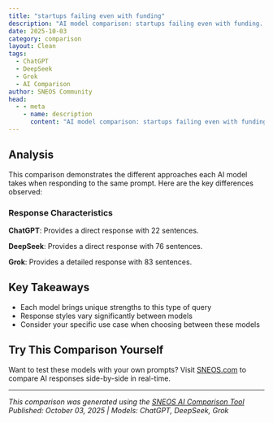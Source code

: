 ```yaml
---
title: "startups failing even with funding"
description: "AI model comparison: startups failing even with funding..."
date: 2025-10-03
category: comparison
layout: Clean
tags:
  - ChatGPT
  - DeepSeek
  - Grok
  - AI Comparison
author: SNEOS Community
head:
  - - meta
    - name: description
      content: "AI model comparison: startups failing even with funding..."
---
```


<ChatComparison
  title="startups failing even with funding"
  prompt="startups failing even with funding"
  :responses='{"ChatGPT": "Startups can fail even with funding due to a variety of reasons. Here are some common factors:\n\n1. **Poor Market Fit**: The product or service does not solve a significant problem or there isn\u2019t enough customer demand.\n2. **Mismanagement**: Ineffective leadership, poor decision-making, or lack of experience can derail a startup.\n3. **Burn Rate Too High**: Spending money too quickly without achieving key milestones leads to running out of cash.\n4. **Product Issues**: Building a product that is not user-friendly, buggy, or fails to meet customer expectations.\n5. **Competition**: Underestimating competitors or market dynamics can lead to losing market share.\n6. **Scaling Prematurely**: Growing too fast without a solid foundation, leading to operational inefficiencies.\n7. **Lack of Clear Revenue Model**: Not having a sustainable business model or clear path to profitability.\n8. **Ignoring Customer Feedback**: Failing to adapt based on customer needs and market feedback.\n9. **Team Problems**: Conflict among founders or team members, or inability to attract and retain talent.\n10. **External Factors**: Economic downturns, regulatory changes, or other external disruptions.\n\nEven with funding, success requires a strong product, good management, understanding of the market, and operational execution.", "DeepSeek": "Of course. This is a critical and often misunderstood aspect of the startup world. The narrative that funding equals success is a myth. In reality, funding is just rocket fuel; it doesn\u0027t guarantee you\u0027re pointed in the right direction, and it can make a small explosion into a massive one.\n\nHere\u2019s a deep dive into why startups fail even after securing funding, broken down into key categories.\n\n### The Core Problem: Funding Masks Flaws \u0026 Changes the Game\n\nBefore a startup gets funding, the constraints (no money) force a certain discipline: frugality, focus on revenue, and direct customer validation. **Funding removes these constraints and replaces them with a new, often more dangerous, set of pressures:** the pressure to spend, the pressure to grow at all costs, and the pressure to meet investor expectations.\n\n---\n\n### Key Reasons for Failure Post-Funding\n\n#### 1. Product-Market Fit (PMF) Issues\nThis is the #1 killer. Funding often arrives *before* true PMF is achieved, based on a promising idea and a talented team.\n* **Building Something Nobody Wants:** The team spends the money building features based on their own assumptions rather than relentless customer feedback.\n* \u0022**If We Build It, They Will Come**\u0022 Fallacy: Without a clear, scalable, and cost-effective acquisition strategy, a great product goes unnoticed.\n* **Pivoting Too Late or Too Often:** Failure to read the market signals and adjust the product accordingly, or panicking and changing direction constantly without validation.\n\n#### 2. Burn Rate \u0026 Runway Mismanagement\nThis is the direct consequence of misusing the funding.\n* **Hiring Too Fast:** The most common cash burn. Startups hire for roles they *think* they\u0027ll need, bloating the team before there\u0027s proven, scalable work for them (especially in sales and marketing).\n* **Overspending on Non-Essentials:** Fancy offices, high-end software subscriptions, excessive travel, and lavish perks. This drains the runway with no return on investment.\n* **The \u0022Blitzscaling\u0022 Trap:** The deliberate decision to prioritize speed over efficiency to capture a market. This is a high-risk, high-reward strategy, and if the market isn\u0027t ready or the model is flawed, it leads to a spectacular crash.\n\n#### 3. Poor Leadership \u0026 Team Dynamics\nMoney amplifies existing team problems.\n* **Founder Conflict:** Disagreements over strategy, equity, or roles intensify under the pressure of having to perform for investors.\n* **Hiring the Wrong People:** Scaling the team leads to compromises in hiring. Bringing on people who aren\u0027t a cultural fit or who lack the necessary skills can poison the company culture and slow progress.\n* **Lack of Experienced Management:** A brilliant technical founder may not be a good CEO. The inability to manage a growing team, set strategy, and make tough financial decisions can be fatal.\n\n#### 4. Market \u0026 Competitive Pressures\nThe market doesn\u0027t stand still just because you got funded.\n* **Changing Market Conditions:** A new regulation, an economic downturn, or a shift in consumer behavior can render a business model obsolete overnight.\n* **Intense Competition:** A well-funded competitor emerges and wins the land grab, or an established player copies your features and leverages its existing customer base to crush you.\n* **The Market Isn\u0027t Big Enough:** The startup successfully captures its niche, but the total addressable market (TAM) is too small to build a sustainable, venture-scale business, leading to investor disappointment.\n\n#### 5. Strategy \u0026 Execution Failures\n* **Poor Unit Economics:** The fundamental business model is broken. The cost to acquire a customer (CAC) is significantly higher than the lifetime value of that customer (LTV). Funding just allows you to lose money on every customer, faster.\n* **Loss of Focus:** With money in the bank, startups try to chase too many opportunities at once, failing to dominate a single market first.\n* **Ignoring the Data:** Operating on gut feel instead of using the funding to instrument the business, track KPIs, and make data-driven decisions.\n\n#### 6. Investor \u0026 Board-Related Issues\n* **Misaligned Expectations:** Investors push for aggressive growth targets that force the company to take unsustainable risks.\n* **Poor Board Dynamics:** A dysfunctional board that micromanages or provides poor strategic advice can cripple a company.\n* **Failure to Raise the Next Round:** Funding is often given in stages. If the startup fails to hit the milestones required for the Series A or B, they face a \u0022down round\u0022 or can\u0027t raise at all, leading to a shutdown.\n\n---\n\n### The \u0022Death Cycle\u0022 of a Funded Startup (A Common Story)\n\n1. **Raise a Seed Round:** Celebrate! The idea is validated.\n2. **Spend on Hiring \u0026 Marketing:** Hire a large team and spend heavily on ads to acquire users.\n3. **Discover PMF is Weak:** User growth is expensive and retention is poor. The core product isn\u0027t \u0022sticky.\u0022\n4. **Panic \u0026 Pivot:** Try a new feature or a new target market without proper validation.\n5. **Burn Rate Skyrockets:** The team is now too big, and marketing spend isn\u0027t delivering ROI.\n6. **Runway Shortens:** With 9 months of cash left, the pressure is on to show \u0022hockey stick\u0022 growth for the next round.\n7. **Fail to Raise Series A:** Investors see the poor metrics and lack of PMF.\n8. **The Downward Spiral:** Unable to raise more money, the startup is forced to make deep cuts (\u0022restructuring\u0022), which further hurts morale and progress. It eventually shuts down or sells its assets for pennies.\n\n### Famous Examples\n\n* **Quibi:** Raised ~$1.75 billion. Failed due to a weak product-market fit (format didn\u0027t resonate), intense competition, and an inability to adapt.\n* **Juicero:** Raised ~$120 million. Became the poster child for a solution in search of a problem, with overly complex technology for a simple need.\n* **Theranos:** Raised ~$700 million. The most extreme example\u2014outright fraud, but it shows that funding does not validate the underlying technology or business model.\n\n### The Takeaway: What Funding *Really* Is\n\nFunding is **not** success. It is:\n\n* **A tool** to accelerate validation and growth.\n* **A vote of confidence** that you now have to prove correct.\n* **A responsibility** to your team, your customers, and your investors.\n\nThe goal of the first rounds of funding is not just to spend money, but to **de-risk the business** by systematically proving that you have a valuable product, a scalable way to reach customers, and a viable business model. Startups that lose sight of this fundamental purpose are the ones that fail, regardless of the amount in their bank account.", "Grok": "Startups failing despite having funding is a common phenomenon in the entrepreneurial ecosystem. Funding, while crucial, is not a guarantee of success. Several factors can contribute to the failure of a startup, even when financial resources are available. Below are the key reasons why this happens, along with explanations and examples:\n\n---\n\n### 1. **Poor Product-Market Fit**\n- **Explanation**: A startup may have a great idea or product, but if it doesn\u2019t solve a real problem or meet the needs of a sizable target market, it will struggle to gain traction. Even with funding, a lack of demand or understanding of customer needs can lead to failure.\n- **Example**: Juicero, a heavily funded startup (raised over $120 million), created a high-tech juicer that turned out to be unnecessary and overpriced. Consumers found they could achieve the same result by squeezing the juice packets by hand, leading to the company\u2019s collapse in 2017.\n- **Solution**: Conduct thorough market research, validate the product idea with real users, and iterate based on feedback before scaling.\n\n---\n\n### 2. **Mismanagement of Funds**\n- **Explanation**: Having funding doesn\u2019t mean it will be spent wisely. Startups often burn through cash quickly due to overspending on marketing, hiring, or unnecessary perks without focusing on core business needs. Poor financial discipline can lead to insolvency even with significant funding.\n- **Example**: Theranos, once valued at $9 billion, received massive investments but misused funds on deceptive marketing and legal battles while failing to deliver on its promise of revolutionary blood-testing technology.\n- **Solution**: Create a clear budget, prioritize spending on product development and customer acquisition, and maintain transparency with investors.\n\n---\n\n### 3. **Weak Leadership and Team Dynamics**\n- **Explanation**: A startup\u2019s success heavily depends on its founding team and leadership. Even with funding, poor decision-making, lack of vision, internal conflicts, or inability to pivot when necessary can doom a company.\n- **Example**: Quibi, a short-form streaming platform, raised $1.75 billion but failed within six months of launching in 2020. Leadership misjudged the market (underestimating competitors like YouTube and TikTok) and didn\u2019t adapt quickly enough.\n- **Solution**: Build a strong, cohesive team with complementary skills, ensure leadership is adaptable, and foster a culture of accountability.\n\n---\n\n### 4. **Incorrect Business Model**\n- **Explanation**: A startup might have funding but fail to generate sustainable revenue due to a flawed business model. If the cost of acquiring customers (CAC) exceeds the lifetime value of those customers (LTV), the business becomes unviable.\n- **Example**: MoviePass, which offered unlimited movie tickets for a low monthly fee, raised over $68 million but collapsed due to an unsustainable business model. The company lost money on every ticket sold and couldn\u2019t cover its costs.\n- **Solution**: Test and refine the business model to ensure profitability, and focus on unit economics early on.\n\n---\n\n### 5. **Intense Competition or Market Saturation**\n- **Explanation**: Entering a crowded market without a clear differentiator can lead to failure, even with funding. If competitors have better products, stronger branding, or lower prices, the startup may struggle to carve out a niche.\n- **Example**: Jawbone, a wearable tech company, raised hundreds of millions but couldn\u2019t compete with Fitbit and Apple in the fitness tracker and smartwatch market, leading to its shutdown in 2017.\n- **Solution**: Identify a unique value proposition, target an underserved niche, or innovate to stay ahead of competitors.\n\n---\n\n### 6. **Poor Timing**\n- **Explanation**: Launching a product too early (before the market is ready) or too late (when the market is saturated) can lead to failure, regardless of funding. Timing plays a crucial role in a startup\u2019s ability to gain traction.\n- **Example**: Webvan, an online grocery delivery service, raised over $800 million during the dot-com boom but launched before consumer behavior and infrastructure were ready for widespread e-commerce. It went bankrupt in 2001.\n- **Solution**: Research market trends, analyze consumer readiness, and be prepared to pivot if the timing isn\u2019t right.\n\n---\n\n### 7. **Failure to Pivot or Adapt**\n- **Explanation**: Markets evolve, and startups need to adapt to changing customer preferences, technologies, or regulations. Failing to pivot when the original idea or strategy isn\u2019t working can lead to collapse, even with financial backing.\n- **Example**: Blockbuster had the opportunity to buy Netflix for $50 million in 2000 but failed to adapt to the shift toward streaming, ultimately leading to its downfall despite having significant resources.\n- **Solution**: Stay agile, monitor industry trends, and be willing to pivot based on data and feedback.\n\n---\n\n### 8. **Over-Reliance on Funding**\n- **Explanation**: Some startups become overly dependent on investor money instead of focusing on building a sustainable business. When funding dries up or investors lose confidence, the company can collapse if it hasn\u2019t achieved profitability.\n- **Example**: WeWork raised billions but relied heavily on continuous funding to fuel its aggressive expansion. When investor skepticism grew and its IPO failed in 2019, the company nearly went bankrupt.\n- **Solution**: Focus on achieving profitability or a clear path to it, rather than depending solely on raising more rounds of funding.\n\n---\n\n### 9. **Regulatory or Legal Challenges**\n- **Explanation**: Startups operating in regulated industries (e.g., healthcare, fintech) may face unexpected legal or compliance issues that drain resources or halt operations, even if they\u2019re well-funded.\n- **Example**: Zenefits, a HR software startup, raised over $500 million but faced legal issues due to violating insurance regulations with a tool that automated compliance tasks illegally. This led to fines and a damaged reputation.\n- **Solution**: Invest in legal expertise early, ensure compliance with regulations, and anticipate potential challenges in the industry.\n\n---\n\n### 10. **Customer Acquisition and Retention Issues**\n- **Explanation**: Even with funding, startups can fail if they struggle to attract or retain customers. High churn rates or ineffective marketing strategies can prevent growth.\n- **Example**: Beepi, a used-car marketplace, raised $150 million but couldn\u2019t scale its customer base fast enough while burning through cash on operations and marketing. It shut down in 2017.\n- **Solution**: Focus on building a strong customer acquisition strategy, prioritize customer experience, and invest in retention tactics like loyalty programs or personalized support.\n\n---\n\n### 11. **Scalability Challenges**\n- **Explanation**: Some startups scale operations too quickly before their product or infrastructure is ready, leading to operational inefficiencies, quality issues, or customer dissatisfaction. Funding can accelerate this premature scaling.\n- **Example**: Groupon, while still operational, faced significant challenges after rapid expansion post-funding. Quality control issues with merchants and customer dissatisfaction hurt its long-term growth despite raising over $1 billion.\n- **Solution**: Scale gradually, ensure product-market fit before expanding, and build robust operational systems to handle growth.\n\n---\n\n### 12. **Economic or External Shocks**\n- **Explanation**: Unforeseen events like economic downturns, pandemics, or geopolitical issues can disrupt a startup\u2019s plans, even with funding. These external factors can affect customer demand, supply chains, or investor confidence.\n- **Example**: Many travel and hospitality startups with significant funding struggled or failed during the COVID-19 pandemic due to sudden drops in demand (e.g., Stay Alfred, a vacation rental startup, shut down in 2020 after raising over $60 million).\n- **Solution**: Build resilience by diversifying revenue streams, maintaining cash reserves, and preparing contingency plans for external disruptions.\n\n---\n\n### Key Statistics on Startup Failure\n- According to a study by CB Insights, approximately **90% of startups fail**, and even well-funded startups are not immune.\n- Common reasons for failure (from post-mortems of failed startups) include:\n - No market need (42%)\n - Running out of cash (29%)\n - Not the right team (23%)\n - Getting outcompeted (19%)\n\n---\n\n### Conclusion\nFunding provides a runway for startups to execute their vision, but it\u2019s not a silver bullet. Success depends on solving real problems, managing resources effectively, building a strong team, and adapting to market dynamics. Startups like Airbnb and Slack faced near failure even with funding but succeeded by pivoting and addressing core issues. On the other hand, companies like Theranos and Quibi serve as cautionary tales of how funding alone cannot overcome fundamental flaws in strategy or execution.\n\nIf you\u2019re running or investing in a startup, focus on validating the idea, maintaining financial discipline, and staying customer-centric to maximize the chances of success\u2014funding or no funding. Would you like deeper insights into a specific case study or strategies to avoid these pitfalls?"}' 
  published-date="21:15"
/>

## Analysis

This comparison demonstrates the different approaches each AI model takes when responding to the same prompt. Here are the key differences observed:

### Response Characteristics

**ChatGPT**: Provides a direct response with 22 sentences. 

**DeepSeek**: Provides a direct response with 76 sentences. 

**Grok**: Provides a detailed response with 83 sentences. 

## Key Takeaways

- Each model brings unique strengths to this type of query
- Response styles vary significantly between models
- Consider your specific use case when choosing between these models

## Try This Comparison Yourself

Want to test these models with your own prompts? Visit [SNEOS.com](https://sneos.com) to compare AI responses side-by-side in real-time.

---

*This comparison was generated using the [SNEOS AI Comparison Tool](https://sneos.com)*
*Published: October 03, 2025 | Models: ChatGPT, DeepSeek, Grok*
